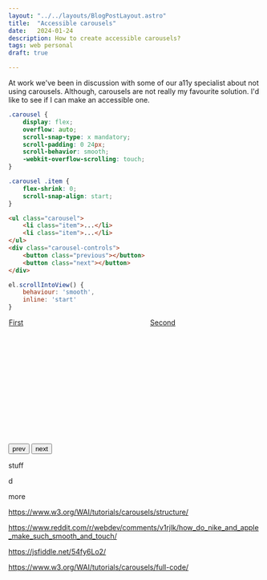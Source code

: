 ```yaml
---
layout: "../../layouts/BlogPostLayout.astro"
title:  "Accessible carousels"
date:   2024-01-24
description: How to create accessible carousels?
tags: web personal
draft: true

---
```


<div class="span2-4">
 
<div class="lead">
At work we've been in discussion with some of our a11y specialist about not using carousels. Although, carousels are not really my favourite solution. I'd like to see if I can make an accessible one.
</div>

```css
.carousel {
    display: flex;
    overflow: auto;
    scroll-snap-type: x mandatory;
    scroll-padding: 0 24px;
    scroll-behavior: smooth;
    -webkit-overflow-scrolling: touch;
}

.carousel .item {
    flex-shrink: 0;
    scroll-snap-align: start;
}
```

```html
<ul class="carousel">
    <li class="item">...</li>
    <li class="item">...</li>
</ul>
<div class="carousel-controls">
    <button class="previous"></button>
    <button class="next"></button>
</div>
```

```js
el.scrollIntoView() {
    behaviour: 'smooth',
    inline: 'start'
}
```

<style>
.carousel {
    margin:0;
    list-style-type: none;
    display: flex;
    gap: 2rem;
    overflow: auto;
    scroll-snap-type: x mandatory;
}

.carousel .item {
    flex-shrink: 0;
    height: 250px;
    width: 250px;
    background-color: var(--information-color);
    scroll-snap-align: start;
}

.item:target {
    background-color:red;
}

</style>
<div role="region" aria-roledescription="carousel" aria-label="Design patterns">
    <ol class="carousel">
        <li class="item"><a href="">First</a></li>
        <li class="item"><a href="">Second</a></li>
        <li class="item"><a href="">Third</a></li>
        <li class="item"><a href="">Fourth</a></li>
        <li class="item"><a href="">Fifth</a></li>
        <li class="item"><a href="">Sixth</a></li>
    </ol>
    <div class="carousel-controls">
        <button class="previous">prev</button>
        <button class="next">next</button>
    </div>
</div>


stuff


<div>d</div>
<p>more</p>


https://www.w3.org/WAI/tutorials/carousels/structure/



https://www.reddit.com/r/webdev/comments/v1rjlk/how_do_nike_and_apple_make_such_smooth_and_touch/

https://jsfiddle.net/54fy6Lo2/

https://www.w3.org/WAI/tutorials/carousels/full-code/


